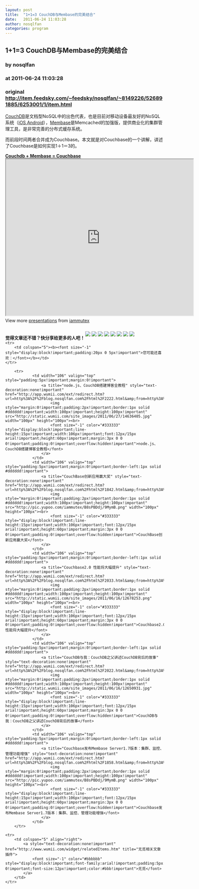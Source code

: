 ```yaml
---
layout: post
title:  "1+1=3 CouchDB与Membase的完美结合"
date:   2011-06-24 11:03:28
author: nosqlfan
categories: program
---
```


## 1+1=3 CouchDB与Membase的完美结合
### by nosqlfan
### at 2011-06-24 11:03:28
### original <http://item.feedsky.com/~feedsky/nosqlfan/~8149226/526891885/6253001/1/item.html>

<p><span><a href="http://blog.nosqlfan.com/tags/couchdb" title="查看 CouchDB 的全部文章">CouchDB</a></span>是文档型NoSQL中的出色代表，也是目前对移动设备最友好的NoSQL系统（<a href="http://www.readwriteweb.com/hack/2011/03/couchbase-ios-developer-preview.php">iOS</a>,<a href="http://blog.nosqlfan.com/html/1163.html">Android</a>），<span><a href="http://blog.nosqlfan.com/tags/membase" title="查看 Membase 的全部文章">Membase</a></span>是Memcached的加强版，提供商业化的集群管理工具，是非常完善的分布式缓存系统。</p>
<p>而前段时间两者合并成为Couchbase。本文就是对Couchbase的一个讲解，讲述了Couchbase是如何实现1＋1＝3的。</p>
<div style="width:595px"><strong><a title="Couchdb + Membase = Couchbase" href="http://www.slideshare.net/iammutex/couchdb-membase-couchbase">Couchdb + Membase = Couchbase</a></strong> <iframe src="http://reader.googleusercontent.com/reader/embediframe?src=http://static.slidesharecdn.com/swf/ssplayer2.swf?doc%3Ddaleharveybb2011-110623214902-phpapp02%26stripped_title%3Dcouchdb-membase-couchbase%26userName%3Diammutex&amp;width=595&amp;height=497" width="595" height="497"></iframe>
<div style="padding:5px 0 12px">View more <a href="http://www.slideshare.net/">presentations</a> from <a href="http://www.slideshare.net/iammutex">iammutex</a></div>
</div>
<p style="font-weight:bold"><span style="padding-top:10px;float:left">觉得文章还不错？快分享给更多的人吧！</span><a href="http://twitter.com/share?url=http%3A%2F%2Fblog.nosqlfan.com%2Fhtml%2F2160.html&amp;text=1+1=3%20CouchDB%E4%B8%8EMembase%E7%9A%84%E5%AE%8C%E7%BE%8E%E7%BB%93%E5%90%88%20@nosqlfan" title="Twitter" style="text-decoration:none;margin:2px"><img src="http://pic.yupoo.com/iammutex/B8hVKEJk/ga3Zw.png"></a><a href="http://v.t.sina.com.cn/share/share.php?title=1+1=3%20CouchDB%E4%B8%8EMembase%E7%9A%84%E5%AE%8C%E7%BE%8E%E7%BB%93%E5%90%88%20@nosqlfan%20&amp;url=http%3A%2F%2Fblog.nosqlfan.com%2Fhtml%2F2160.html" title="新浪微博" style="text-decoration:none;margin:2px"><img src="http://pic.yupoo.com/iammutex/B8hVKrzm/b6giQ.png"></a><a href="http://v.t.qq.com/share/share.php?title=1+1=3%20CouchDB%E4%B8%8EMembase%E7%9A%84%E5%AE%8C%E7%BE%8E%E7%BB%93%E5%90%88%20@nosqlfan%20&amp;url=http%3A%2F%2Fblog.nosqlfan.com%2Fhtml%2F2160.html" title="腾讯微博" style="text-decoration:none;margin:2px"><img src="http://pic.yupoo.com/iammutex/B8hVJX6o/HMY8k.png"></a><a href="http://sns.qzone.qq.com/cgi-bin/qzshare/cgi_qzshare_onekey?title=1+1=3%20CouchDB%E4%B8%8EMembase%E7%9A%84%E5%AE%8C%E7%BE%8E%E7%BB%93%E5%90%88%20@nosqlfan%20&amp;url=http%3A%2F%2Fblog.nosqlfan.com%2Fhtml%2F2160.html" title="QQ空间" style="text-decoration:none;margin:2px"><img src="http://pic.yupoo.com/iammutex/B8hVJSKI/6hVj7.png"></a><a href="http://www.douban.com/recommend/?url=http%3A%2F%2Fblog.nosqlfan.com%2Fhtml%2F2160.html&amp;title=1+1=3%20CouchDB%E4%B8%8EMembase%E7%9A%84%E5%AE%8C%E7%BE%8E%E7%BB%93%E5%90%88%20@nosqlfan" title="豆瓣9点" style="text-decoration:none;margin:2px"><img src="http://pic.yupoo.com/iammutex/B8hVJrri/SB2B.png"></a><a href="http://xianguo.com/service/submitdigg?link=http%3A%2F%2Fblog.nosqlfan.com%2Fhtml%2F2160.html&amp;title=1+1=3%20CouchDB%E4%B8%8EMembase%E7%9A%84%E5%AE%8C%E7%BE%8E%E7%BB%93%E5%90%88%20@nosqlfan%20&amp;content=utf-8" title="鲜果" style="text-decoration:none;margin:2px"><img src="http://pic.yupoo.com/iammutex/B8hVJ4v4/3CHaH.png"></a><a href="http://share.renren.com/share/buttonshare.do?link=http%3A%2F%2Fblog.nosqlfan.com%2Fhtml%2F2160.html" title="人人网" style="text-decoration:none;margin:2px"><img src="http://pic.yupoo.com/iammutex/B8hVI86k/1yDki.png"></a><a href="http://www.facebook.com/sharer.php?u=http%3A%2F%2Fblog.nosqlfan.com%2Fhtml%2F2160.html&amp;title=1+1=3%20CouchDB%E4%B8%8EMembase%E7%9A%84%E5%AE%8C%E7%BE%8E%E7%BB%93%E5%90%88%20@nosqlfan" title="FaceBook" style="text-decoration:none;margin:2px"><img src="http://pic.yupoo.com/iammutex/B8hVHr67/ftAKQ.png"></a></p>
<table cellspacing="0" cellpadding="3" border="0" style="clear:both">
    
    <tr>
        <td colspan="5"><b><font size="-1" style="display:block!important;padding:20px 0 5px!important">您可能还喜欢：</font></b></td>
    </tr>
    
        <tr>
                <td width="106" valign="top" style="padding:5px!important;margin:0!important">
                    <a title="node.js、CouchDB搭建博客全教程" style="text-decoration:none!important" href="http://app.wumii.com/ext/redirect.htm?url=http%3A%2F%2Fblog.nosqlfan.com%2Fhtml%2F2222.html&amp;from=http%3A%2F%2Fblog.nosqlfan.com%2Fhtml%2F2160.html">
                        <img style="margin:0!important;padding:2px!important;border:1px solid #dddddd!important;width:100px!important;height:100px!important" src="http://static.wumii.com/site_images/2011/06/27/14636405.jpg" width="100px" height="100px"><br>
                        <font size="-1" color="#333333" style="display:block!important;line-height:15px!important;width:106px!important;font:12px/15px arial!important;height:60px!important;margin:3px 0 0 0!important;padding:0!important;overflow:hidden!important">node.js、CouchDB搭建博客全教程</font>
                    </a>
                </td>
                <td width="106" valign="top" style="padding:5px!important;margin:0!important;border-left:1px solid #dddddd!important">
                    <a title="CouchBase创新应用赢大奖" style="text-decoration:none!important" href="http://app.wumii.com/ext/redirect.htm?url=http%3A%2F%2Fblog.nosqlfan.com%2Fhtml%2F1842.html&amp;from=http%3A%2F%2Fblog.nosqlfan.com%2Fhtml%2F2160.html">
                        <img style="margin:0!important;padding:2px!important;border:1px solid #dddddd!important;width:100px!important;height:100px!important" src="http://pic.yupoo.com/iammutex/B8sPBDdj/9MymB.png" width="100px" height="100px"><br>
                        <font size="-1" color="#333333" style="display:block!important;line-height:15px!important;width:106px!important;font:12px/15px arial!important;height:60px!important;margin:3px 0 0 0!important;padding:0!important;overflow:hidden!important">CouchBase创新应用赢大奖</font>
                    </a>
                </td>
                <td width="106" valign="top" style="padding:5px!important;margin:0!important;border-left:1px solid #dddddd!important">
                    <a title="Couchbase2.0 性能将大幅提升" style="text-decoration:none!important" href="http://app.wumii.com/ext/redirect.htm?url=http%3A%2F%2Fblog.nosqlfan.com%2Fhtml%2F2033.html&amp;from=http%3A%2F%2Fblog.nosqlfan.com%2Fhtml%2F2160.html">
                        <img style="margin:0!important;padding:2px!important;border:1px solid #dddddd!important;width:100px!important;height:100px!important" src="http://static.wumii.com/site_images/2011/06/16/12678253.png" width="100px" height="100px"><br>
                        <font size="-1" color="#333333" style="display:block!important;line-height:15px!important;width:106px!important;font:12px/15px arial!important;height:60px!important;margin:3px 0 0 0!important;padding:0!important;overflow:hidden!important">Couchbase2.0 性能将大幅提升</font>
                    </a>
                </td>
                <td width="106" valign="top" style="padding:5px!important;margin:0!important;border-left:1px solid #dddddd!important">
                    <a title="CouchDB与我：CouchDB之父讲述CouchDB背后的故事" style="text-decoration:none!important" href="http://app.wumii.com/ext/redirect.htm?url=http%3A%2F%2Fblog.nosqlfan.com%2Fhtml%2F2022.html&amp;from=http%3A%2F%2Fblog.nosqlfan.com%2Fhtml%2F2160.html">
                        <img style="margin:0!important;padding:2px!important;border:1px solid #dddddd!important;width:100px!important;height:100px!important" src="http://static.wumii.com/site_images/2011/06/16/12650931.jpg" width="100px" height="100px"><br>
                        <font size="-1" color="#333333" style="display:block!important;line-height:15px!important;width:106px!important;font:12px/15px arial!important;height:60px!important;margin:3px 0 0 0!important;padding:0!important;overflow:hidden!important">CouchDB与我：CouchDB之父讲述CouchDB背后的故事</font>
                    </a>
                </td>
                <td width="106" valign="top" style="padding:5px!important;margin:0!important;border-left:1px solid #dddddd!important">
                    <a title="Couchbase发布Membase Server1.7版本：集群、监控、管理功能增强" style="text-decoration:none!important" href="http://app.wumii.com/ext/redirect.htm?url=http%3A%2F%2Fblog.nosqlfan.com%2Fhtml%2F1858.html&amp;from=http%3A%2F%2Fblog.nosqlfan.com%2Fhtml%2F2160.html">
                        <img style="margin:0!important;padding:2px!important;border:1px solid #dddddd!important;width:100px!important;height:100px!important" src="http://pic.yupoo.com/iammutex/B8sPBDdj/9MymB.png" width="100px" height="100px"><br>
                        <font size="-1" color="#333333" style="display:block!important;line-height:15px!important;width:106px!important;font:12px/15px arial!important;height:60px!important;margin:3px 0 0 0!important;padding:0!important;overflow:hidden!important">Couchbase发布Membase Server1.7版本：集群、监控、管理功能增强</font>
                    </a>
                </td>
        </tr>
    
    <tr>
        <td colspan="5" align="right">
            <a style="text-decoration:none!important" href="http://www.wumii.com/widget/relatedItems.htm" title="无觅相关文章插件">
                <font size="-1" color="#bbbbbb" style="display:block!important;font-family:arial!important;padding:5px 0!important;font-size:12px!important;color:#bbb!important">无觅</font>
            </a>
        </td>
    </tr>
</table><img src="http://www1.feedsky.com/t1/526891885/nosqlfan/feedsky/s.gif?r=http://item.feedsky.com/~feedsky/nosqlfan/~8149226/526891885/6253001/1/item.html" border="0" height="0" width="0">